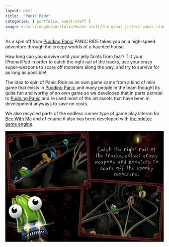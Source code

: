 ```yaml
---
layout: post
title:  "Panic Ride"
categories: [ portfolio, kunst-stoff ]
image: assets/images/portfolio/kunst-stoff/the_great_jitters-panic_ride.jpg
---
```

As a spin off from [Pudding Panic](/portfolio/kunst-stoff/kunst-stoff-gmbh-pudding-panic) PANIC RIDE takes you on a high-speed adventure through the creepy worlds of a haunted house. 

How long can you survive until your jelly faints from fear? Tilt your iPhone/iPad in order to catch the right rail of the tracks, use your crazy super-weapons to scare off monsters along the way, and try to survive for as long as possible!

The idea to spin of Panic Ride as an own game came from a kind of mini game that exists in [Pudding Panic](/portfolio/kunst-stoff/kunst-stoff-gmbh-pudding-panic) and many people in the team thought its quite fun and worthy of an own game so we developed that in parts parralel to [Pudding Panic](/portfolio/kunst-stoff/kunst-stoff-gmbh-pudding-panic) and re used most of the art assets that have been in development anyways to save on costs. 

We also recycled parts of the endless runner type of game play lateron for [Bee With Me](/portfolio/kunst-stoff/kunst-stoff-gmbh-bee-with-me) and of course it also has been developed with [the orkitec game engine](/portfolio/orkitec/orkige-orkitec-game-engine).

 ![Panic Ride](/assets/images/portfolio/kunst-stoff/tgj-pr_03.jpg)
   
